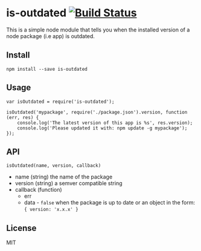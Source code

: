 # is-outdated [![Build Status](https://travis-ci.org/rogeriopvl/is-outdated.svg?branch=master)](https://travis-ci.org/rogeriopvl/is-outdated)

This is a simple node module that tells you when the installed version of a node package (i.e app) is outdated.

## Install

    npm install --save is-outdated

## Usage

    var isOutdated = require('is-outdated');

    isOutdated('mypackage', require('./package.json').version, function (err, res) {
        console.log('The latest version of this app is %s', res.version);
        console.log('Please updated it with: npm update -g mypackage');
    });

## API

`isOutdated(name, version, callback)`

* name (string) the name of the package
* version (string) a semver compatible string
* callback (function)
    * err
    * data - `false` when the package is up to date or an object in the form: `{ version: 'x.x.x' }`

## License

MIT
